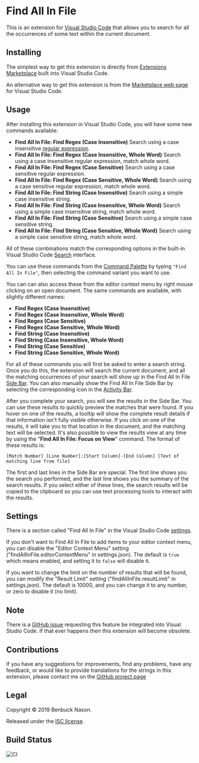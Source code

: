 # Find All In File

This is an extension for [Visual Studio Code](https://code.visualstudio.com/) that allows you to
search for all the occurrences of some text within the current document.

## Installing

The simplest way to get this extension is directly from [Extensions
Marketplace](https://code.visualstudio.com/docs/editor/extension-gallery) built into Visual Studio
Code.

An alternative way to get this extension is from the [Marketplace web
page](https://marketplace.visualstudio.com/items?itemName=bnason-nf.findallinfile) for Visual Studio
Code.

## Usage

After installing this extension in Visual Studio Code, you will have some new commands available:

- **Find All In File: Find Regex (Case Insensitive)**
  Search using a case insensitive [regular
  expression](https://www.w3schools.com/jsref/jsref_obj_regexp.asp).
- **Find All In File: Find Regex (Case Insensitive, Whole Word)**
  Search using a case insensitive regular expression, match whole word.
- **Find All In File: Find Regex (Case Sensitive)**
  Search using a case sensitive regular expression.
- **Find All In File: Find Regex (Case Sensitive, Whole Word)**
  Search using a case sensitive regular expression, match whole word.
- **Find All In File: Find String (Case Insensitive)**
  Search using a simple case insensitive string.
- **Find All In File: Find String (Case Insensitive, Whole Word)**
  Search using a simple case insensitive string, match whole word.
- **Find All In File: Find String (Case Sensitive)**
  Search using a simple case sensitive string.
- **Find All In File: Find String (Case Sensitive, Whole Word)**
  Search using a simple case sensitive string, match whole word.

All of these combinations match the corresponding options in the built-in Visual Studio Code
[Search](https://code.visualstudio.com/docs/editor/codebasics#_search-across-files) interface.

You can use these commands from the [Command
Palette](https://code.visualstudio.com/docs/getstarted/userinterface#_command-palette) by typing
`"Find All In File"`, then selecting the command variant you want to use.

You can can also access these from the editor context menu by right mouse clicking on an open
document. The same commands are available, with slightly different names:

- **Find Regex (Case Insensitive)**
- **Find Regex (Case Insensitive, Whole Word)**
- **Find Regex (Case Sensitive)**
- **Find Regex (Case Sensitive, Whole Word)**
- **Find String (Case Insensitive)**
- **Find String (Case Insensitive, Whole Word)**
- **Find String (Case Sensitive)**
- **Find String (Case Sensitive, Whole Word)**

For all of these commands you will first be asked to enter a search string. Once you do this, the
extension will search the current document, and all the matching occurrences of your search will
show up in the Find All In File [Side
Bar](https://code.visualstudio.com/docs/getstarted/userinterface#_basic-layout). You can also
manually show the Find All In File Side Bar by selecting the corresponding icon in the [Activity
Bar](https://code.visualstudio.com/docs/getstarted/userinterface#_activity-bar).

After you complete your search, you will see the results in the Side Bar. You can use these results
to quickly preview the matches that were found. If you hover on one of the results, a tooltip will
show the complete result details if that information isn't fully visible otherwise. If you click on
one of the results, it will take you to that location in the document, and the matching text will
be selected. It's also possible to view the results view at any time by using the
"**Find All In File: Focus on View**" command. The format of these results is:

`[Match Number] [Line Number]:[Start Column]-[End Column] [Text of matching line from file]`

The first and last lines in the Side Bar are special. The first line shows you the search you
performed, and the last line shows you the summary of the search results. If you select either of
these lines, the search results will be copied to the clipboard so you can use text processing
tools to interact with the results.

## Settings

There is a section called "Find All In File" in the Visual Studio Code
[settings](https://code.visualstudio.com/docs/getstarted/settings).

If you don't want to Find All In File to add items to your editor context menu, you can disable the
"Editor Context Menu" setting ("findAllInFile.editorContextMenu" in settings.json). The default is
`true` which means enabled, and setting it to `false` will disable it.

If you want to change the limit on the number of results that will be found, you can modify the
"Result Limit" setting ("findAllInFile.resultLimit" in settings.json). The default is 10000, and
you can change it to any number, or zero to disable it (no limit).

## Note

There is a [GitHub issue](https://github.com/microsoft/vscode/issues/14836) requesting this feature
be integrated into Visual Studio Code. If that ever happens then this extension will become
obsolete.

## Contributions

If you have any suggestions for improvements, find any problems, have any feedback, or would like to
provide translations for the strings in this extension, please contact me on the
[GitHub project page](https://github.com/bnason-nf/findallinfile/issues)

## Legal

Copyright &copy; 2019 Benbuck Nason.

Released under the [ISC license](https://opensource.org/licenses/ISC).

## Build Status

![CI](https://github.com/bnason-nf/findallinfile/workflows/CI/badge.svg)
